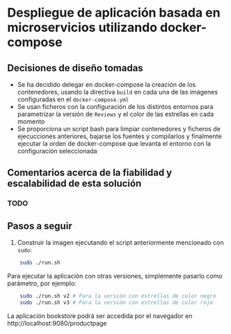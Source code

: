 # Despliegue de aplicación basada en microservicios utilizando docker-compose

## Decisiones de diseño tomadas
* Se ha decidido delegar en docker-compose la creación de los contenedores, usando la directiva `build` en cada una de las imágenes configuradas en el `docker-compose.yml`
* Se usan ficheros con la configuración de los distintos entornos para parametrizar la versión de `Reviews` y el color de las estrellas en cada momento
* Se proporciona un script bash para limpiar contenedores y ficheros de ejecucciones anteriores, bajarse los fuentes y compilarlos y finalmente ejecutar la orden de docker-compose que levanta el entorno con la configuración seleccionada

## Comentarios acerca de la fiabilidad y escalabilidad de esta solución
### TODO

## Pasos a seguir

1. Construir la imagen ejecutando el script anteriormente mencionado con `sudo`:

```bash
    sudo ./run.sh
```

Para ejecutar la aplicación con otras versiones, simplemente pasarlo como parámetro, por ejemplo:

```bash
    sudo ./run.sh v2 # Para la versión con estrellas de color negro
    sudo ./run.sh v3 # Para la versión con estrellas de color rojo
```

La aplicación bookstore podrá ser accedida por el navegador en http://localhost:9080/productpage